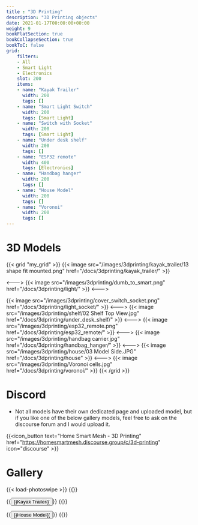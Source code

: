 ```yaml
---
title : "3D Printing"
description: "3D Printing objects"
date: 2021-01-17T00:00:00+00:00
weight: 9
bookFlatSection: true
bookCollapseSection: true
bookToC: false
grid:
    filters:
    - All
    - Smart Light
    - Electronics
    slot: 200
    items:
    - name: "Kayak Trailer"
      width: 200
      tags: []
    - name: "Smart Light Switch"
      width: 200
      tags: [Smart Light]
    - name: "Switch with Socket"
      width: 200
      tags: [Smart Light]
    - name: "Under desk shelf"
      width: 200
      tags: []
    - name: "ESP32 remote"
      width: 400
      tags: [Electronics]
    - name: "Handbag hanger"
      width: 200
      tags: []
    - name: "House Model"
      width: 200
      tags: []
    - name: "Voronoi"
      width: 200
      tags: []
---
```


# 3D Models

{{< grid "my_grid" >}}
{{< image src="/images/3dprinting/kayak_trailer/13 shape fit mounted.png" href="/docs/3dprinting/kayak_trailer/" >}}

<--->
{{< image src="/images/3dprinting/dumb_to_smart.png" href="/docs/3dprinting/light/" >}}
<--->

{{< image src="/images/3dprinting/cover_switch_socket.png" href="/docs/3dprinting/light_socket/" >}}
<--->
{{< image src="/images/3dprinting/shelf/02 Shelf Top View.jpg" href="/docs/3dprinting/under_desk_shelf/" >}}
<--->
{{< image src="/images/3dprinting/esp32_remote.png" href="/docs/3dprinting/esp32_remote/" >}}
<--->
{{< image src="/images/3dprinting/handbag carrier.jpg" href="/docs/3dprinting/handbag_hanger/" >}}
<--->
{{< image src="/images/3dprinting/house/03 Model Side.JPG" href="/docs/3dprinting/house" >}}
<--->
{{< image src="/images/3dprinting/Voronoi cells.jpg" href="/docs/3dprinting/voronoi/" >}}
{{< /grid >}}

# Discord
* Not all models have their own dedicated page and uploaded model, but if you like one of the below gallery models, feel free to ask on the discourse forum and I would upload it.

{{<icon_button text="Home Smart Mesh - 3D Printing" href="https://homesmartmesh.discourse.group/c/3d-printing" icon="discourse" >}}

# Gallery

{{< load-photoswipe >}}
{{<gallery dir="/images/3dprinting/all models" />}}

{{<button relref="/docs/3dprinting/kayak_trailer" >}}Kayak Trailer{{</button>}}
{{<gallery dir="/images/3dprinting/kayak_trailer" />}}

{{<button relref="/docs/3dprinting/house" >}}House Model{{</button>}}
{{<gallery dir="/images/3dprinting/house" />}}

